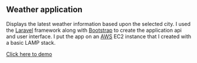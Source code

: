 ## Weather application

Displays the latest weather information based upon the selected city.
I used the [Laravel](http://laravel.com/) framework along with [Bootstrap](http://getbootstrap.com/) to create the application api and user interface. I put the app on an [AWS](http://aws.amazon.com/) EC2 instance that I created with a basic LAMP stack.

[Click here to demo](http://ec2-35-161-88-157.us-west-2.compute.amazonaws.com)
